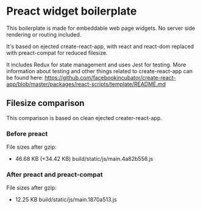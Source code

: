 # Preact widget boilerplate
This boilerplate is made for embeddable web page widgets. No server side
rendering or routing included.

It's based on ejected create-react-app, with react and react-dom replaced with
preact-compat for reduced filesize.

It includes Redux for state management and uses Jest for testing. More
information about testing and other things related to create-react-app can be
found here:
https://github.com/facebookincubator/create-react-app/blob/master/packages/react-scripts/template/README.md

## Filesize comparison
This comparison is based on clean ejected creater-react-app.
### Before preact
File sizes after gzip:

  - 46.68 KB (+34.42 KB)  build/static/js/main.4a82b556.js

### After preact and preact-compat
File sizes after gzip:

  - 12.25 KB  build/static/js/main.1870a513.js

